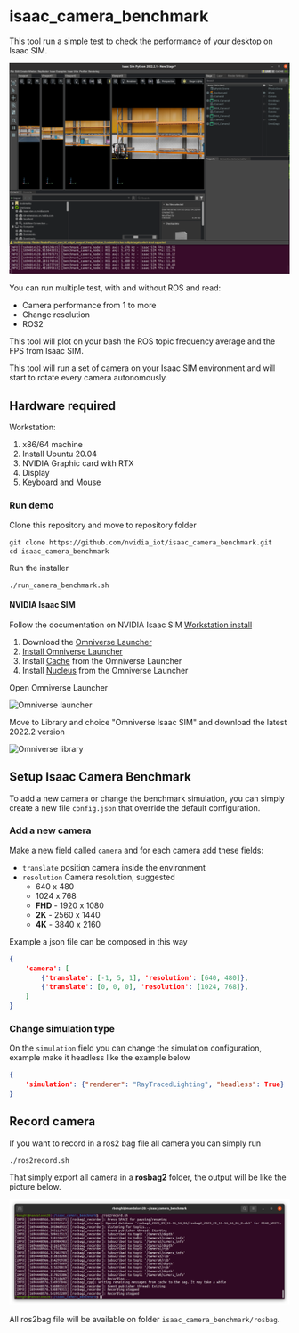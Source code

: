 # isaac_camera_benchmark

This tool run a simple test to check the performance of your desktop on Isaac SIM.

![Camera benchmark](.doc/camera_benchmark.png)

You can run multiple test, with and without ROS and read:

* Camera performance from 1 to more
* Change resolution
* ROS2

This tool will plot on your bash the ROS topic frequency average and the FPS from Isaac SIM.

This tool will run a set of camera on your Isaac SIM environment and will start to rotate every camera autonomously.

## Hardware required

Workstation:

1. x86/64 machine
2. Install Ubuntu 20.04
3. NVIDIA Graphic card with RTX
4. Display
5. Keyboard and Mouse

### Run demo

Clone this repository and move to repository folder

```console
git clone https://github.com/nvidia_iot/isaac_camera_benchmark.git
cd isaac_camera_benchmark
```

Run the installer

```console
./run_camera_benchmark.sh
```

#### NVIDIA Isaac SIM

Follow the documentation on NVIDIA Isaac SIM [Workstation install](https://docs.omniverse.nvidia.com/app_isaacsim/app_isaacsim/install_workstation.html)

1. Download the [Omniverse Launcher](https://www.nvidia.com/en-us/omniverse/)
2. [Install Omniverse Launcher](https://docs.omniverse.nvidia.com/prod_launcher/prod_launcher/installing_launcher.html)
3. Install [Cache](https://docs.omniverse.nvidia.com/prod_nucleus/prod_utilities/cache/installation/workstation.html) from the Omniverse Launcher
4. Install [Nucleus](https://docs.omniverse.nvidia.com/prod_nucleus/prod_nucleus/workstation/installation.html) from the Omniverse Launcher

Open Omniverse Launcher

![Omniverse launcher](https://docs.omniverse.nvidia.com/isaacsim/latest/_images/isaac_main_launcher_exchange.png)

Move to Library and choice "Omniverse Isaac SIM" and download the latest 2022.2 version

![Omniverse library](https://docs.omniverse.nvidia.com/isaacsim/latest/_images/isaac_main_launcher_library.png)

## Setup Isaac Camera Benchmark

To add a new camera or change the benchmark simulation, you can simply create a new file `config.json` that override the default configuration.

### Add a new camera

Make a new field called `camera` and for each camera add these fields:

* `translate` position camera inside the environment
* `resolution` Camera resolution, suggested
  * 640 x 480
  * 1024 x 768
  * **FHD** - 1920 x 1080
  * **2K** - 2560 x 1440
  * **4K** - 3840 x 2160

Example a json file can be composed in this way

```json
{
    'camera': [
        {'translate': [-1, 5, 1], 'resolution': [640, 480]},
        {'translate': [0, 0, 0], 'resolution': [1024, 768]},
    ]
}
```

### Change simulation type

On the `simulation` field you can change the simulation configuration, example make it headless like the example below

```json
{
    'simulation': {"renderer": "RayTracedLighting", "headless": True}
}
```

## Record camera

If you want to record in a ros2 bag file all camera you can simply run

```console
./ros2record.sh
```

That simply export all camera in a **rosbag2** folder, the output will be like the picture below.

![ros2 bag record](.doc/ros2record.png)

All ros2bag file will be available on folder `isaac_camera_benchmark/rosbag`.
